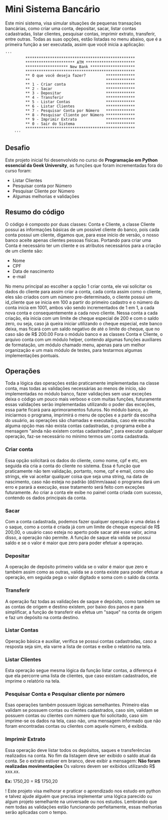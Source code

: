 

# Mini Sistema Bancário
Este mini sistema, visa simular situações de pequenas transações bancárias, como criar uma conta, depositar, sacar, listar contas cadastradas, listar clientes, pesquisar contas, imprimir extrato, transferir, entre outras. Todas as suas opções, estão listadas no menu abaixo, que é a primeira função a ser executada, assim que você inicia a aplicação:

~~~~
'''
         *************************************************
         ********************** ATM **********************
         ******************* New Bank ********************
         *************************************************
         ** O que você deseja fazer?         *************
         **                                  *************
         ** 1 - Criar conta                  *************
         ** 2 - Sacar                        *************
         ** 3 - Depositar                    *************
         ** 4 - Transferir                   *************
         ** 5 - Listar Contas                *************
         ** 6 - Listar Clientes              *************
         ** 7 - Pesquisar Conta por Número   *************
         ** 8 - Pesquisar Cliente por Número *************
         ** 9 - Imprimir Extrato             *************          
         ** 0 - Sair do Sistema              *************
         *************************************************
    '''
~~~~

## Desafio
Este projeto inicial foi desenvolvido no curso de **Programação em Python essencial da Geek University**, as funções que foram incrementadas fora do curso foram:
* Listar Clientes
* Pesquisar conta por Número
* Pesquisar Cliente por Número
* Algumas melhorias e validações

## Resumo do código
O código é composto por duas classes: Conta e Cliente, a classe Cliente possui as informações básicas de um possível cliente do banco, pois cada conta possui um cliente, digamos que, para esse início de versão, o nosso banco aceite apenas clientes pessoas físicas. Portando para criar uma Conta é necessário ter um cliente e os atributos necessários para a criação de um cliente são:
* Nome
* CPF
* Data de nascimento
* e-mail

No menu principal ao escolher a opção 1 criar conta, ele vai solicitar os dados do cliente para assim criar a conta, cada conta assim como o cliente, eles são criados com um número pre-determinado, o cliente possui um id_cliente que se inicia em 100 a partir do primeiro cadastro e o número da conta inicia em 1001, ambos vão sendo incrementados de 1 em 1, a cada nova conta e consequentemente a cada novo cliente. Nessa conta a cada criação, ela inicia com um limite de cheque especial de 200 e com o saldo zero, ou seja, caso já queira iniciar utilizando o cheque especial, este banco deixa, mas ficará com um saldo negativo de até o limite do cheque, que no caso são de R$ 200.00
Fora o módulo banco e as classes Conta e Cliente, o arquivo conta com um módulo helper, contendo algumas funções auxiliares de formatação, um módulo chamado menu, apenas para um melhor organização e um mais módulo de testes, para testarmos algumas implementações pontuais.
 

## Operações
Toda a lógica das operações estão praticamente implementadas na classe conta, mas todas as validações necessárias ao menos de início, são implementadas no módulo banco, fazer validações sem usar exceções deixa o código um pouco mais verboso e com muitas funções, futuramente essas validações serão implementadas utilizando o poder das exceções, essa parte ficará para aprimoramentos futuros. No módulo banco, ao iniciarmos o programa, imprimirá o menu de opções e a partir da escolha do usuário, as operações são chamadas e executadas, caso ele escolha alguma opção mas não exista contas cadastradas, o programa exibe a mensagem "ainda não existem contas cadastradas", para executar qualquer operação, faz-se necessário no mínimo termos um conta cadastrada.

### Criar conta
Essa opção solicitará os dados do cliente, como nome, cpf e etc, em seguida ela cria a conta do cliente no sistema. Essa é função que praticamente não tem validação, portanto, nome, cpf e email, como são strings, ele vai aceitar qualquer coisa que seja uma string, na data de nascimento, caso não esteja no padrão (dd/mm/aaaa) o programa dará um erro e parará a execução, esse tratamento será feito com exceções futuramente. Ao criar a conta ele exibe no painel conta criada com sucesso, contendo os dados principais da conta.

### Sacar
Com a conta cadastrada, podemos fazer qualquer operação e uma delas é o saque, como a conta é criada já com um limite de cheque especial de R$ 200,00, o usuário caso esteja no aperto pode sacar até esse valor, acima disso, a operação não permite. A função de saque ela valida se possui saldo e se o valor é maior que zero para poder efetuar a operaçao.

### Depositar
A operação de depósito primeiro valida se o valor é maior que zero e também assim como as outras, valida se a conta existe para poder efetuar a operação, em seguida pega o valor digitado e soma com o saldo da conta.

### Transferir
A operação faz todas as validações de saque e depósito, como também se as contas de origem e destino existem, por baixo dos panos e para simplificar, a função de transferir ela efetua um "saque" na conta de origem e faz um depósito na conta destino.

### Listar Contas
Operação básica e auxiliar, verifica se possui contas cadastradas, caso a resposta seja sim, ela varre a lista de contas e exibe o relatório na tela.

### Listar Clientes
Esta operação segue mesma lógica da função listar contas, a diferença é que ela percorre uma lista de clientes, que caso existam cadastrados, ele imprime o relatório na tela.

### Pesquisar Conta e Pesquisar cliente por número
Esas operações também possuem lógicas semelhantes. Primeiro elas validam se possuem contas ou clientes cadastrados, caso sim, validam se possuem contas ou clientes com número que foi solicitado, caso sim imprime-se os dados na tela, caso não, uma mensagem informado que não foram encontradas contas ou clientes com aquele número, é exibida.

### Imprimir Extrato
Essa operação deve listar todos os depósitos, saques e transferências realizados na conta. No fim da listagem deve ser exibido o saldo atual da conta. Se o extrato estiver em branco, deve exibir a mensagem: **Não foram realizadas movimentações**
Os valores devem ser exibidos utilizando R$ xxx.xx.

**Ex:** 1750,20 = R$ 1750,20


! Este projeto visa melhorar e praticar o aprendizado nos estudo em python e talvez ajude alguém que precisa implementar uma lógica parecido ou algum projeto semelhante na universade ou nos estudos. Lembrando que nem todas as validações estão funcionando perfeitamente, essas melhorias serão aplicadas com o tempo.
